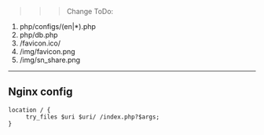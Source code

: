 >>> Change ToDo:
1. php/configs/(en|*).php
2. php/db.php
3. /favicon.ico/
4. /img/favicon.png
5. /img/sn_share.png

----  

## Nginx config  
```
location / {  
     try_files $uri $uri/ /index.php?$args;  
}  
```